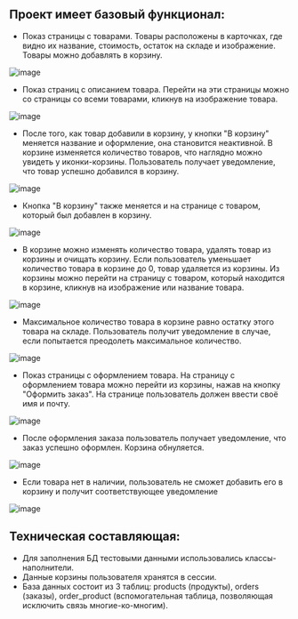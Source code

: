 ## Проект имеет базовый функционал:
- Показ страницы с товарами. Товары расположены в карточках, где видно их название, стоимость, остаток на складе и изображение. Товары можно добавлять в корзину.
  
![image](https://github.com/user-attachments/assets/23e026c7-c3c1-4534-851f-858661747cfa)
- Показ страниц с описанием товара. Перейти на эти страницы можно со страницы со всеми товарами, кликнув на изображение товара.
  
![image](https://github.com/user-attachments/assets/458d744e-f01e-41bb-b715-5f707ced2a4b)
- После того, как товар добавили в корзину, у кнопки "В корзину" меняется название и оформление, она становится неактивной. В корзине изменяется количество товаров, что наглядно можно увидеть у иконки-корзины. Пользователь получает уведомление, что товар успешно добавился в корзину.

![image](https://github.com/user-attachments/assets/fecb7e01-6771-4ffc-8e98-9fc303cf3855)
- Кнопка "В корзину" также меняется и на странице с товаром, который был добавлен в корзину.

![image](https://github.com/user-attachments/assets/71852fd3-6584-4145-a331-8fda45426b22)
- В корзине можно изменять количество товара, удалять товар из корзины и очищать корзину. Если пользователь уменьшает количество товара в корзине до 0, товар удаляется из корзины. Из корзины можно перейти на страницу с товаром, который находится в корзине, кликнув на изображение или название товара.

![image](https://github.com/user-attachments/assets/aa16a25e-d807-4761-8eca-1130cc5816e4)
- Максимальное количество товара в корзине равно остатку этого товара на складе. Пользователь получит уведомление в случае, если попытается преодолеть максимальное количество.

![image](https://github.com/user-attachments/assets/c4882420-9b4c-48c9-b052-336903e9ceba)
- Показ страницы с оформлением товара. На страницу с оформлением товара можно перейти из корзины, нажав на кнопку "Оформить заказ". На странице пользователь должен ввести своё имя и почту.

![image](https://github.com/user-attachments/assets/a5b0c81b-9dd5-4dd8-b817-ffccb883bd03)
- После оформления заказа пользователь получает уведомление, что заказ успешно оформлен. Корзина обнуляется.

![image](https://github.com/user-attachments/assets/5d7638c3-96cc-4a63-bcfa-f926809d3015)
- Если товара нет в наличии, пользователь не сможет добавить его в корзину и получит соответствующее уведомление

![image](https://github.com/user-attachments/assets/32bfed63-dd20-4fc4-89c5-8b6f4291abc1)


## Техническая составляющая:
- Для заполнения БД тестовыми данными использовались классы-наполнители.
- Данные корзины пользователя хранятся в сессии.
- База данных состоит из 3 таблиц: products (продукты), orders (заказы), order_product (вспомогательная таблица, позволяющая исключить связь многие-ко-многим).





